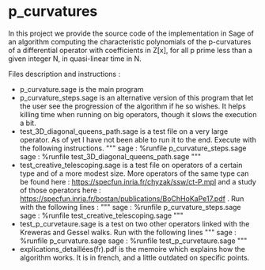 # p_curvatures

In this project we provide the source code of the implementation in Sage of an algorithm computing the characteristic polynomials of the p-curvatures of a differential operator with coefficients in Z[x], for all p prime less than a given integer N, in quasi-linear time in N.

Files description and instructions : 
- p_curvature.sage is the main program
- p_curvature_steps.sage is an alternative version of this program that let
  the user see the progression of the algorithm if he so wishes. It helps
  killing time when running on big operators, though it slows the execution
  a bit.
- test_3D_diagonal_queens_path.sage is a test file on a very large
  operator. As of yet I have not been able to run it to the end. Execute
  with the following instructions.
  """
    sage : %runfile p_curvature_steps.sage
    sage : %runfile test_3D_diagonal_queens_path.sage
  """
- test_creative_telescoping.sage is a test file on operators of a certain
  type and of a more modest size. More operators of the same type can be
  found here : https://specfun.inria.fr/chyzak/ssw/ct-P.mpl and a study of
  those operators here :
  https://specfun.inria.fr/bostan/publications/BoChHoKaPe17.pdf . 
  Run with the following lines :
  """
    sage : %runfile p_curvature_steps.sage
    sage : %runfile test_creative_telescoping.sage
  """
- test_p_curvetaure.sage is a test on two other operators linked with the
  Kreweras and Gessel walks. Run with the following lines
  """
    sage : %runfile p_curvature.sage
    sage : %runfile test_p_curvetaure.sage
  """
- explications_detaillées(fr).pdf is the memoire which explains how the
  algorithm works. It is in french, and a little outdated on specific
  points.

